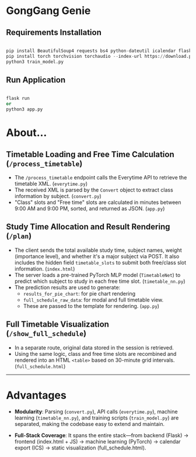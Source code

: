 # GongGang Genie


## Requirements Installation
```python

pip install BeautifulSoup4 requests bs4 python-dateutil icalendar flask 
pip install torch torchvision torchaudio --index-url https://download.pytorch.org/whl/cpu
python3 train_model.py


```

## Run Application

```python

flask run
or
python3 app.py

```

# About…

## **Timetable Loading and Free Time Calculation (`/process_timetable`)**

- The `/process_timetable` endpoint calls the Everytime API to retrieve the timetable XML. (`everytime.py`)
- The received XML is parsed by the `Convert` object to extract class information by subject. (`convert.py`)
- "Class" slots and "Free time" slots are calculated in minutes between 9:00 AM and 9:00 PM, sorted, and returned as JSON. (`app.py`)

## **Study Time Allocation and Result Rendering (`/plan`)**

- The client sends the total available study time, subject names, weight (importance level), and whether it's a major subject via POST. It also includes the hidden field `timetable_slots` to submit both free/class slot information. (`index.html`)
- The server loads a pre-trained PyTorch MLP model (`TimetableNet`) to predict which subject to study in each free time slot. (`timetable_nn.py`)
- The prediction results are used to generate:
    - `results_for_pie_chart`: for pie chart rendering
    - `full_schedule_raw_data`: for modal and full timetable view.
    - These are passed to the template for rendering. (`app.py`)



## **Full Timetable Visualization (`/show_full_schedule`)**

- In a separate route, original data stored in the session is retrieved.
- Using the same logic, class and free time slots are recombined and rendered into an HTML `<table>` based on 30-minute grid intervals. (`full_schedule.html`)

---

# Advantages

- **Modularity**: Parsing (`convert.py`), API calls (`everytime.py`), machine learning (`timetable_nn.py`), and training scripts (`train_model.py`) are separated, making the codebase easy to extend and maintain.

- **Full-Stack Coverage**: It spans the entire stack—from backend (Flask) → frontend (index.html + JS) → machine learning (PyTorch) → calendar export (ICS) → static visualization (full_schedule.html).

